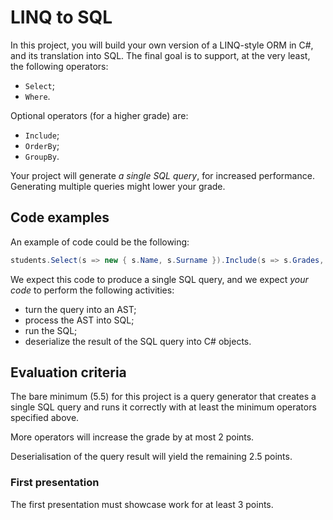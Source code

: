 # LINQ to SQL

In this project, you will build your own version of a LINQ\-style ORM in C\#, and its translation into SQL. The final goal is to support, at the very least, the following operators\:
- `Select`;
- `Where`.

Optional operators (for a higher grade) are\:
- `Include`;
- `OrderBy`;
- `GroupBy`.

Your project will generate _a single SQL query_, for increased performance. Generating multiple queries might lower your grade.

## Code examples
An example of code could be the following\:

```c#
students.Select(s => new { s.Name, s.Surname }).Include(s => s.Grades, q => q.Select(g => new { g.Value, g.CourseId  }));
```

We expect this code to produce a single SQL query, and we expect *your code* to perform the following activities\:
- turn the query into an AST\;
- process the AST into SQL\;
- run the SQL\;
- deserialize the result of the SQL query into C\# objects.

## Evaluation criteria
The bare minimum (5.5) for this project is a query generator that creates a single SQL query and runs it correctly with at least the minimum operators specified above.

More operators will increase the grade by at most 2 points.

Deserialisation of the query result will yield the remaining 2.5 points.

### First presentation
The first presentation must showcase work for at least 3 points.
